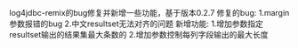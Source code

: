 log4jdbc-remix的bug修复并新增一些功能，基于版本0.2.7
修复的bug:
1.margin参数报错的bug
2.中文resultset无法对齐的问题
新增功能:
1.增加参数指定resultset输出的结果集最大条数的
2.增加参数控制每列字段输出的最大长度
